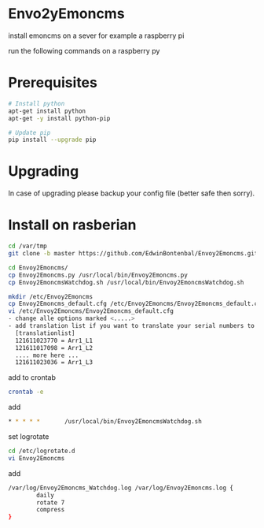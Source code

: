 # Envo2yEmoncms

install emoncms on a sever for example a raspberry pi

run the following commands on a raspberry py

# Prerequisites
```sh
# Install python
apt-get install python
apt-get -y install python-pip

# Update pip
pip install --upgrade pip
```

# Upgrading
In case of upgrading please backup your config file (better safe then sorry).

# Install on rasberian
```sh 
cd /var/tmp
git clone -b master https://github.com/EdwinBontenbal/Envoy2Emoncms.git

cd Envoy2Emoncms/
cp Envoy2Emoncms.py /usr/local/bin/Envoy2Emoncms.py
cp Envoy2EmoncmsWatchdog.sh /usr/local/bin/Envoy2EmoncmsWatchdog.sh

mkdir /etc/Envoy2Emoncms
cp Envoy2Emoncms_default.cfg /etc/Envoy2Emoncms/Envoy2Emoncms_default.cfg 
vi /etc/Envoy2Emoncms/Envoy2Emoncms_default.cfg
- change alle options marked <.....> 
- add translation list if you want to translate your serial numbers to human readable names 
  [translationlist]
  121611023770 = Arr1_L1
  121611017098 = Arr1_L2
  .... more here ...
  121611023036 = Arr1_L3
``` 

add to crontab
```sh 
crontab -e
```
add
```sh 
* * * * *       /usr/local/bin/Envoy2EmoncmsWatchdog.sh
```

set logrotate
``` sh
cd /etc/logrotate.d
vi Envoy2Emoncms
```
add
``` sh
/var/log/Envoy2Emoncms_Watchdog.log /var/log/Envoy2Emoncms.log {
        daily
        rotate 7
        compress
}
```
